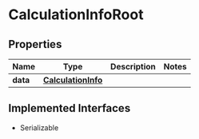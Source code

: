 

# CalculationInfoRoot


## Properties

Name | Type | Description | Notes
------------ | ------------- | ------------- | -------------
**data** | [**CalculationInfo**](CalculationInfo.md) |  | 


## Implemented Interfaces

* Serializable


